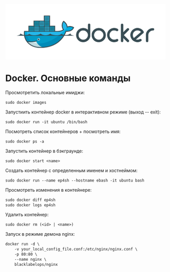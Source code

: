 ![Docker](../../img/docker.png)
# Docker. Основные команды

Просмотретить локальные имиджи:
```
sudo docker images
```


Запустиить контейнер docker в интерактивном режиме (выход -- exit):
```
sudo docker run -it ubuntu /bin/bash
```

Посмотреть список контейнеров + посмотреть имя:
```
sudo docker ps -a 
```

Запустить контейнер в бэкграунде:
```
sudo docker start <name>
```

Создать контейнер с определенным именем и хостнеймом:
```
sudo docker run --name ep4sh --hostname ebash -it ubuntu bash
```

Просмотреть изменения в контейнере:
```
sudo docker diff ep4sh
sudo docker logs ep4sh
```
Удалить контейнер:
```
sudo docker rm (<id> | <name>)
```

Запуск в режиме демона nginx: 
```
docker run -d \
    -v your_local_config_file.conf:/etc/nginx/nginx.conf \
    -p 80:80 \
    --name nginx \
    blacklabelops/nginx
```

